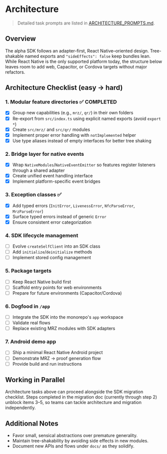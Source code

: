 # Architecture

> Detailed task prompts are listed in [ARCHITECTURE_PROMPTS.md](./ARCHITECTURE_PROMPTS.md).

## Overview

The alpha SDK follows an adapter-first, React Native–oriented design. Tree-shakable named exports and `"sideEffects": false` keep bundles lean. While React Native is the only supported platform today, the structure below leaves room to add web, Capacitor, or Cordova targets without major refactors.

## Architecture Checklist (easy → hard)

### 1. Modular feature directories ✅ COMPLETED

- [x] Group new capabilities (e.g., `mrz/`, `qr/`) in their own folders
- [x] Re-export from `src/index.ts` using explicit named exports (avoid `export *`)
- [x] Create `src/mrz/` and `src/qr/` modules
- [x] Implement proper error handling with `notImplemented` helper
- [x] Use type aliases instead of empty interfaces for better tree shaking

### 2. Bridge layer for native events

- [x] Wrap `NativeModules`/`NativeEventEmitter` so features register listeners through a shared adapter
- [x] Create unified event handling interface
- [x] Implement platform-specific event bridges

### 3. Exception classes ✅

- [x] Add typed errors (`InitError`, `LivenessError`, `NfcParseError`, `MrzParseError`)
- [x] Surface typed errors instead of generic `Error`
- [x] Ensure consistent error categorization

### 4. SDK lifecycle management

- [ ] Evolve `createSelfClient` into an SDK class
- [ ] Add `initialize`/`deinitialize` methods
- [ ] Implement stored config management

### 5. Package targets

- [ ] Keep React Native build first
- [ ] Scaffold entry points for web environments
- [ ] Prepare for future environments (Capacitor/Cordova)

### 6. Dogfood in `/app`

- [ ] Integrate the SDK into the monorepo's `app` workspace
- [ ] Validate real flows
- [ ] Replace existing MRZ modules with SDK adapters

### 7. Android demo app

- [ ] Ship a minimal React Native Android project
- [ ] Demonstrate MRZ → proof generation flow
- [ ] Provide build and run instructions

## Working in Parallel

Architecture tasks above can proceed alongside the SDK migration checklist. Steps completed in the migration doc (currently through step 2) unblock items 3–5, so teams can tackle architecture and migration independently.

## Additional Notes

- Favor small, sensical abstractions over premature generality.
- Maintain tree-shakability by avoiding side effects in new modules.
- Document new APIs and flows under `docs/` as they solidify.
